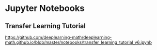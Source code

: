 # Jupyter Notebooks

## Transfer Learning Tutorial

https://github.com/deeplearning-math/deeplearning-math.github.io/blob/master/notebooks/transfer_learning_tutorial_v6.ipynb
